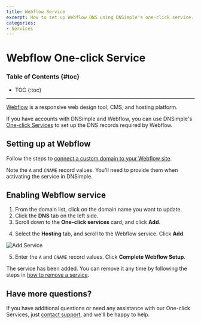 ```yaml
---
title: Webflow Service
excerpt: How to set up Webflow DNS using DNSimple's one-click service.
categories:
- Services
---
```


# Webflow One-click Service

### Table of Contents {#toc}

* TOC
{:toc}

---

[Webflow](http://www.webflow.com) is a responsive web design tool, CMS, and hosting platform. 

If you have accounts with DNSimple and Webflow, you can use DNSimple's [One-click Services](/categories/services/) to set up the DNS records required by Webflow.

## Setting up at Webflow

Follow the steps to [connect a custom domain to your Webflow site](https://university.webflow.com/lesson/connect-a-custom-domain). 

Note the `A` and `CNAME` record values. You'll need to provide them when activating the service in DNSimple.

## Enabling Webflow service

1. From the domain list, click on the domain name you want to update.
2. Click the **DNS** tab on the left side.
3. Scroll down to the **One-click services** card, and click **Add**.

<!--- needs screenshot -->

4. Select the **Hosting** tab, and scroll to the Webflow service. Click **Add**.

![Add Service](/files/services-webflow.png)

5. Enter the `A` and `CNAME` record values. Click **Complete Webflow Setup**.

<!--- needs screenshot -->

The service has been added. You can remove it any time by following the steps in [how to remove a service](/articles/services/#removing-services).

## Have more questions? 

If you have additional questions or need any assistance with our One-click Services, just [contact support](https://dnsimple.com/feedback), and we'll be happy to help. 
